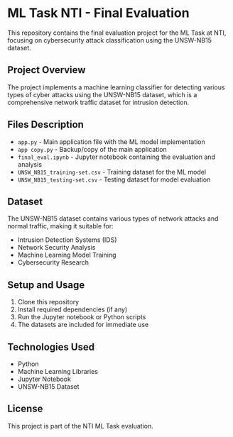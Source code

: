 # ML Task NTI - Final Evaluation

This repository contains the final evaluation project for the ML Task at NTI, focusing on cybersecurity attack classification using the UNSW-NB15 dataset.

## Project Overview

The project implements a machine learning classifier for detecting various types of cyber attacks using the UNSW-NB15 dataset, which is a comprehensive network traffic dataset for intrusion detection.

## Files Description

- `app.py` - Main application file with the ML model implementation
- `app copy.py` - Backup/copy of the main application
- `final_eval.ipynb` - Jupyter notebook containing the evaluation and analysis
- `UNSW_NB15_training-set.csv` - Training dataset for the ML model
- `UNSW_NB15_testing-set.csv` - Testing dataset for model evaluation

## Dataset

The UNSW-NB15 dataset contains various types of network attacks and normal traffic, making it suitable for:
- Intrusion Detection Systems (IDS)
- Network Security Analysis
- Machine Learning Model Training
- Cybersecurity Research

## Setup and Usage

1. Clone this repository
2. Install required dependencies (if any)
3. Run the Jupyter notebook or Python scripts
4. The datasets are included for immediate use

## Technologies Used

- Python
- Machine Learning Libraries
- Jupyter Notebook
- UNSW-NB15 Dataset

## License

This project is part of the NTI ML Task evaluation.
